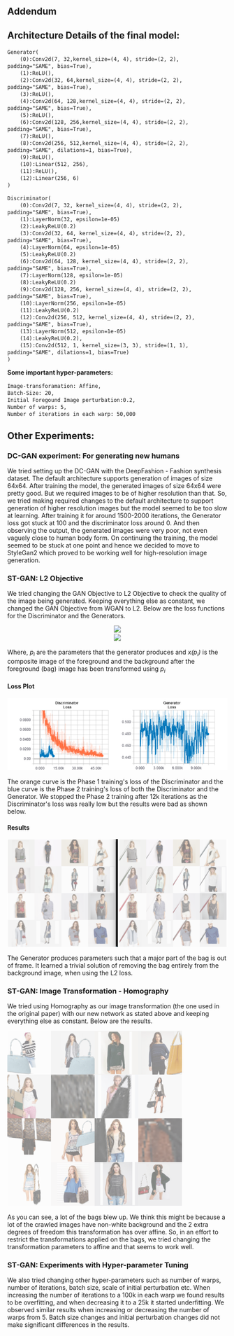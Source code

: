## Addendum
## Architecture Details of the final model:
```
Generator(
	(0):Conv2d(7, 32,kernel_size=(4, 4), stride=(2, 2), padding="SAME", bias=True),
	(1):ReLU(),
	(2):Conv2d(32, 64,kernel_size=(4, 4), stride=(2, 2), padding="SAME", bias=True),
	(3):ReLU(),
	(4):Conv2d(64, 128,kernel_size=(4, 4), stride=(2, 2), padding="SAME", bias=True),
	(5):ReLU(),
	(6):Conv2d(128, 256,kernel_size=(4, 4), stride=(2, 2), padding="SAME", bias=True),
	(7):ReLU(),
	(8):Conv2d(256, 512,kernel_size=(4, 4), stride=(2, 2), padding="SAME", dilations=1, bias=True),
	(9):ReLU(),
	(10):Linear(512, 256),
	(11):ReLU(),
	(12):Linear(256, 6) 
)
```
```
Discriminator(
	(0):Conv2d(7, 32, kernel_size=(4, 4), stride=(2, 2), padding="SAME", bias=True),
	(1):LayerNorm(32, epsilon=1e-05)
	(2):LeakyReLU(0.2)
	(3):Conv2d(32, 64, kernel_size=(4, 4), stride=(2, 2), padding="SAME", bias=True),
	(4):LayerNorm(64, epsilon=1e-05)
	(5):LeakyReLU(0.2)
	(6):Conv2d(64, 128, kernel_size=(4, 4), stride=(2, 2), padding="SAME", bias=True),
	(7):LayerNorm(128, epsilon=1e-05)
	(8):LeakyReLU(0.2)
	(9):Conv2d(128, 256, kernel_size=(4, 4), stride=(2, 2), padding="SAME", bias=True),
	(10):LayerNorm(256, epsilon=1e-05)
	(11):LeakyReLU(0.2)
	(12):Conv2d(256, 512, kernel_size=(4, 4), stride=(2, 2), padding="SAME", bias=True),
	(13):LayerNorm(512, epsilon=1e-05)
	(14):LeakyReLU(0.2),
	(15):Conv2d(512, 1, kernel_size=(3, 3), stride=(1, 1), padding="SAME", dilations=1, bias=True)
)
```
**Some important hyper-parameters:** 
```
Image-transforamation: Affine, 
Batch-Size: 20, 
Initial Foregound Image perturbation:0.2,
Number of warps: 5,
Number of iterations in each warp: 50,000
```

## Other Experiments:

### DC-GAN experiment: For generating new humans

We tried setting up the DC-GAN with the DeepFashion - Fashion synthesis dataset. The default architecture supports generation of images of size 64x64. After training the model, the generated images of size 64x64 were pretty good. But we required images to be of higher resolution than that. So, we tried making required changes to the default architecture to support generation of higher resolution images but the model seemed to be too slow at learning. After training it for around 1500-2000 iterations, the Generator loss got stuck at 100 and the discriminator loss around 0. And then observing the output, the generated images were very poor, not even vaguely close to human body form. On continuing the training, the model seemed to be stuck at one point and hence we decided to move to StyleGan2 which proved to be working well for high-resolution image generation.


### ST-GAN: L2 Objective
We tried changing the GAN Objective to L2 Objective to check the quality of the image being generated. Keeping everything else as constant, we changed the GAN Objective from 
WGAN to L2. Below are the loss functions for the Discriminator and the Generators.

<div style="text-align:center"><img src="https://latex.codecogs.com/gif.latex?L_D%20=%20\frac{1}{2}%20\mathop{\mathbb{E}}_{x,p_i}[D(x(p_i))^2]%20+%20\frac{1}{2}%20\mathop{\mathbb{E}}_y[(D(y)-1)^2]" /> </div>

<div style="text-align:center"><img src="https://latex.codecogs.com/gif.latex?L_G%20=%20\frac{1}{2}%20\mathop{\mathbb{E}}_{x,p_i}[D(x(p_i)-1)^2]" /> </div>

Where, *p<sub>i</sub>* are the parameters that the generator produces and *x(p<sub>i</sub>)* is the composite image of the foreground and the background after the foreground (bag) image has been transformed using *p<sub>i</sub>*

#### Loss Plot

<img src="img/L2_Loss_curve.png">

The orange curve is the Phase 1 training's loss of the Discriminator and the blue curve is the Phase 2 training's loss of both the Discriminator and the Generator. We stopped the Phase 2 training after 12k iterations as the Discriminator's loss was really low but the results were bad as shown below.

#### Results
<img src="img/i1.png" width=800>

The Generator produces parameters such that a major part of the bag is out of frame. It learned a trivial solution of removing the bag entirely from the background image, when using the L2 loss.
### ST-GAN: Image Transformation - Homography
We tried using Homography as our image transformation (the one used in the original paper) with our new network as stated above and keeping everything else as constant. Below are the results. 

<img src="img/homography_bad_result.png" width=400>

As you can see, a lot of the bags blew up. We think this might be because a lot of the crawled images have non-white background and the 2 extra degrees of freedom this transformation has over affine. So, in an effort to restrict the transformations applied on the bags, we tried changing the transformation parameters to affine and that seems to work well.

### ST-GAN: Experiments with Hyper-parameter Tuning

We also tried changing other hyper-parameters such as number of warps, number of iterations, batch size, scale of initial perturbation etc. When increasing the number of iterations to a 100k in each warp we found results to be overfitting, and when decreasing it to a 25k it started underfitting. We observed similar results when increasing or decreasing the number of warps from 5. Batch size changes and initial perturbation changes did not make significant differences in the results.
